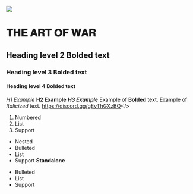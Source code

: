 ![](https://cdn.discordapp.com/attachments/1127744068693282877/1129636339411853442/artofwar.png)
# **𝐓𝐇𝐄 𝐀𝐑𝐓 𝐎𝐅 𝐖𝐀𝐑**
## Heading level 2 **Bolded text**
### Heading level 3 **Bolded text**
#### Heading level 4 **Bolded text**
*H1 Example*
**H2 Example**
***H3 Example***
Example of **Bolded** text.
Example of *Italicized* text.
<a id="Hyperlink example - Mordhau Discord">https://discord.gg/gEyThGXzBQ</>
1. Numbered
2. List
3. Support
- Nested
- Bulleted
- List
- Support
**Standalone**
* Bulleted
* List
* Support
